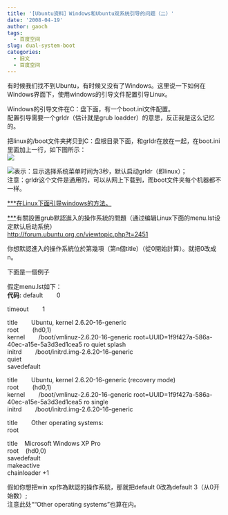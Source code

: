 ```yaml
---
title: '[Ubuntu资料］Windows和Ubuntu双系统引导的问题（二）'
date: '2008-04-19'
author: gaoch
tags:
  - 百度空间
slug: dual-system-boot
categories:
  - 旧文
  - 百度空间
---
```


有时候我们找不到Ubuntu，有时候又没有了Windows。这里说一下如何在Windows界面下，使用windows的引导文件配置引导Linux。  
  
Windows的引导文件在C：盘下面，有一个boot.ini文件配置。  
配置引导需要一个grldr（估计就是grub
loadder）的意思，反正我是这么记忆的。  
  
把linux的/boot文件夹拷贝到C：盘根目录下面，和grldr在放在一起，在boot.ini里面加上一行，如下图所示：  
<img src="http://hiphotos.baidu.com/spring%5Fgao/pic/item/d52627a4055b68e59052ee93.jpg" class="blogimg" />  
  
<img src="http://hiphotos.baidu.com/spring%5Fgao/pic/item/af96e1cd9708ff430eb34564.jpg" class="blogimg" />表示：显示选择系统菜单时间为3秒，默认启动grldr（即linux）；  
注意：grldr这个文件是通用的，可以从网上下载到，而boot文件夹每个机器都不一样。

<u>***在Linux下面引导windows的方法。  
  
***</u>有關設置grub默認進入的操作系統的問題（通过编辑Linux下面的menu.lst设定默认启动系统）  
<http://forum.ubuntu.org.cn/viewtopic.php?t=2451>  
  
你想默認進入的操作系統位於第幾項（第n個title）（從0開始計算）。就把0改成n。  
  
下面是一個例子  
  
假定menu.lst如下：  
**代码:** default        0  
  
timeout        1  
  
title        Ubuntu, kernel 2.6.20-16-generic  
root        (hd0,1)  
kernel        /boot/vmlinuz-2.6.20-16-generic
root=UUID=1f9f427a-586a-40ec-a15e-5a3d3ed1cea5 ro quiet splash  
initrd        /boot/initrd.img-2.6.20-16-generic  
quiet  
savedefault  
  
title        Ubuntu, kernel 2.6.20-16-generic (recovery mode)  
root        (hd0,1)  
kernel        /boot/vmlinuz-2.6.20-16-generic
root=UUID=1f9f427a-586a-40ec-a15e-5a3d3ed1cea5 ro single  
initrd        /boot/initrd.img-2.6.20-16-generic  
  
title        Other operating systems:  
root  
  
title    Microsoft Windows XP Pro  
root    (hd0,0)  
savedefault  
makeactive  
chainloader +1  
  
  
  
假如你想把win xp作為默認的操作系統，那就把default 0改為default
3（从0开始数）;  
注意此处““Other operating systems”也算在内。  
